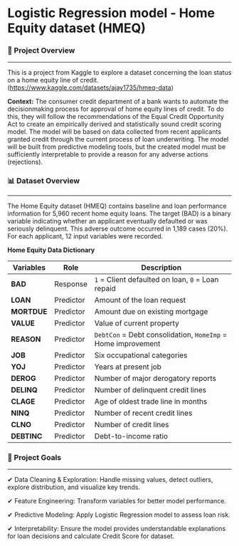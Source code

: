 # Logistic Regression model - Home Equity dataset (HMEQ)

### 📌 Project Overview
---
This is a project from Kaggle to explore a dataset concerning the loan status on a home equity line of credit. (https://www.kaggle.com/datasets/ajay1735/hmeq-data)

**Context:** The consumer credit department of a bank wants to automate the decisionmaking process for approval of home equity lines of credit. To do this, they will follow the recommendations of the Equal Credit Opportunity Act to create an empirically derived and statistically sound credit scoring model. The model will be based on data collected from recent applicants granted credit through the current process of loan underwriting. The model will be built from predictive modeling tools, but the created model must be sufficiently interpretable to provide a reason for any adverse actions (rejections).
### 📊 Dataset Overview
---
The Home Equity dataset (HMEQ) contains baseline and loan performance information for 5,960 recent home equity loans. The target (BAD) is a binary variable indicating whether an applicant eventually defaulted or was seriously delinquent. This adverse outcome occurred in 1,189 cases (20%). For each applicant, 12 input variables were recorded.

**Home Equity Data Dictionary**

| Variables | Role | Description |
|-----------|------| ------------|
| **BAD**  | Response | `1` = Client defaulted on loan, `0` = Loan repaid |
| **LOAN** | Predictor | Amount of the loan request |
| **MORTDUE** | Predictor | Amount due on existing mortgage |
| **VALUE** | Predictor | Value of current property |
| **REASON** | Predictor | `DebtCon` = Debt consolidation, `HomeImp` = Home improvement |
| **JOB** | Predictor | Six occupational categories |
| **YOJ** | Predictor | Years at present job |
| **DEROG** | Predictor | Number of major derogatory reports |
| **DELINQ** | Predictor | Number of delinquent credit lines |
| **CLAGE** | Predictor | Age of oldest trade line in months |
| **NINQ** | Predictor | Number of recent credit lines |
| **CLNO** | Predictor | Number of credit lines |
| **DEBTINC** | Predictor | Debt-to-income ratio |

### 🚀 Project Goals
---
✔ Data Cleaning & Exploration: Handle missing values, detect outliers, explore distribution, and visualize key trends.

✔ Feature Engineering: Transform variables for better model performance.

✔ Predictive Modeling: Apply Logistic Regression model to assess loan risk.

✔ Interpretability: Ensure the model provides understandable explanations for loan decisions and calculate Credit Score for dataset.
